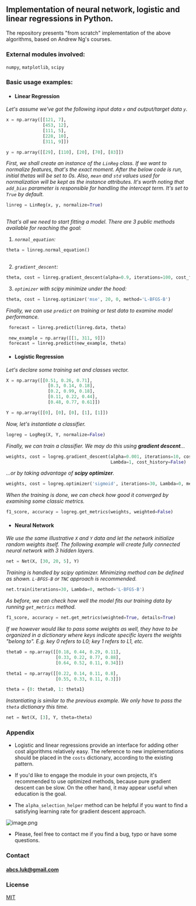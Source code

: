 ## Implementation of neural network, logistic and linear regressions in Python.

The repository presents "from scratch" implementation of the above algorithms, based on Andrew Ng's courses.


### External modules involved:

`numpy`, `matplotlib`, `scipy`


### Basic usage examples:
  * #### Linear Regression
  
   *Let's assume we've got the following input data `x` and output/target data `y`.*
  
  ```python
  x = np.array([[121, 7],
                [453, 12],
                [111, 5],
                [228, 10],
                [311, 9]])

  y = np.array([[29], [110], [20], [70], [83]])
  
  ```
     
   *First, we shall create an instance of the `LinReg` class. If we want to normalize features, that's the exact moment. After the below code is run, initial thetas will be set to 0s. Also, `mean` and `std` values used for normalization will be kept as the instance attributes. It's worth noting that `add_bias` parameter is responsible for handling the intercept term. It's set to `True` by default.*
  
  ```python
  linreg = LinReg(x, y, normalize=True)
    
  ```
  
  *That's all we need to start fitting a model. There are 3 public methods available for reaching the goal:*  
   1. *`normal_equation`:* 
   
   ```python
   theta = linreg.normal_equation()
    
   ```
   2. *`gradient_descent`:*
   
   ```python
   theta, cost = linreg.gradient_descent(alpha=0.9, iterations=100, cost_fnt='mse', Lambda=0)
   
   ```
   3. *`optimizer` with scipy minimize under the hood:*
   
   ```python
   theta, cost = linreg.optimizer('mse', 20, 0, method='L-BFGS-B')
   
   ```
   
  *Finally, we can use `predict` on training or test data to examine model performance.*
   
   ```python
    forecast = linreg.predict(linreg.data, theta)
   
    new_example = np.array([[1, 311, 9]])
    forecast = linreg.predict(new_example, theta)
   
   ```
  
  * #### Logistic Regression
  
  *Let's declare some training set and classes vector.*
  
  ```python
  X = np.array([[0.51, 0.26, 0.71],
                  [0.3, 0.14, 0.18],
                  [0.2, 0.99, 0.18],
                  [0.11, 0.22, 0.44],
                  [0.48, 0.77, 0.61]])

  Y = np.array([[0], [0], [0], [1], [1]])
  
  ```
  
  *Now, let's instantiate a classifier.*
  
  ```python
  logreg = LogReg(X, Y, normalize=False)
  
  ```
  
  *Finally, we can train a classifier. We may do this using **gradient descent**...*
  
  ```python
  weights, cost = logreg.gradient_descent(alpha=0.001, iterations=10, cost_fnt='sigmoid', 
                                          Lambda=1, cost_history=False)
  
  ```
  
  *...or by taking advantage of **scipy optimizer**.*
  
  ```python
  weights, cost = logreg.optimizer('sigmoid', iterations=30, Lambda=0, method='TNC')
  
  ```
  
  *When the training is done, we can check how good it converged by examining some classic metrics.*
  
  ```python
  f1_score, accuracy = logreg.get_metrics(weights, weighted=False)
  
  ```
  
  
  * #### Neural Network
  *We use the same illustrative `X` and `Y` data and let the network initialize random weights itself.
  The following example will create fully connected neural network with 3 hidden layers.*
  
  ```python
  net = Net(X, [30, 20, 5], Y)
  
  ```
  
  *Training is handled by scipy optimizer. Minimizing method can be defined as shown. `L-BFGS-B` or `TNC` approach is recommended.*
  
  ```python
  net.train(iterations=30, Lambda=0, method='L-BFGS-B')
  
  ```
  
  *As before, we can check how well the model fits our training data by running `get_metrics` method.*
  
  ```python
  f1_score, accuracy = net.get_metrics(weighted=True, details=True)
  
  ```
  
  *If we however would like to pass some weights as well, they have to be organized in a dictionary where keys indicate specific layers the weights "belong to". E.g. key 0 refers to L0; key 1 refers to L1, etc.*
  
  ```python
  theta0 = np.array([[0.18, 0.44, 0.29, 0.11],
                     [0.33, 0.22, 0.77, 0.88],
                     [0.64, 0.52, 0.11, 0.34]])

  theta1 = np.array([[0.22, 0.14, 0.11, 0.8],
                     [0.55, 0.33, 0.11, 0.3]])

  theta = {0: theta0, 1: theta1}
  
  ```
  
  *Instantiating is similar to the previous example. We only have to pass the `theta` dictionary this time.*
  
  ```python
  net = Net(X, [3], Y, theta=theta)
  ```

### Appendix

  * Logistic and linear regressions provide an interface for adding other cost algorithms relatively easy. The reference to new implementations should be placed in the `costs` dictionary, according to the existing pattern.

  * If you'd like to engage the module in your own projects, it's recommended to use optimized methods, because pure gradient descent can be slow. On the other hand, it may appear useful when education is the goal.

  * The `alpha_selection_helper` method can be helpful if you want to find a satisfying learning rate for gradient descent approach.

![image.png](attachment:image.png)

  * Please, feel free to contact me if you find a bug, typo or have some questions.

### Contact

#### abcs.luk@gmail.com

### License
[MIT](https://choosealicense.com/licenses/mit/)
